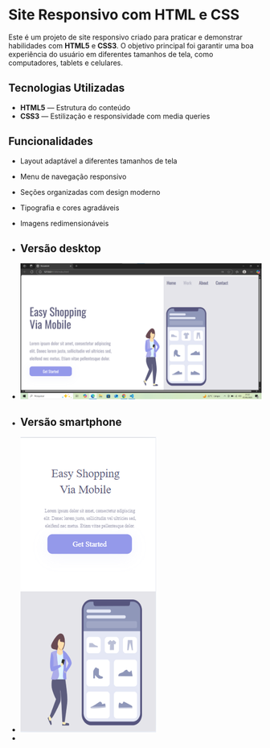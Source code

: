 # Site Responsivo com HTML e CSS

Este é um projeto de site responsivo criado para praticar e demonstrar habilidades com **HTML5** e **CSS3**. O objetivo principal foi garantir uma boa experiência do usuário em diferentes tamanhos de tela, como computadores, tablets e celulares.

## Tecnologias Utilizadas

- **HTML5** — Estrutura do conteúdo
- **CSS3** — Estilização e responsividade com media queries

## Funcionalidades

- Layout adaptável a diferentes tamanhos de tela
- Menu de navegação responsivo
- Seções organizadas com design moderno
- Tipografia e cores agradáveis
- Imagens redimensionáveis

- ## Versão desktop
- <img src="https://github.com/Andrecruzac85/Easy-Shopping/blob/main/assets/shopping%20desktop.png?raw=true"/> 
- ## Versão smartphone
- <img src="https://github.com/Andrecruzac85/Easy-Shopping/blob/main/assets/shopping%20cell.png?raw=true"/> 
- <img scr="https://github.com/Andrecruzac85/projeto-nike/blob/main/assets/portifolio%20nike%201.png?raw=true"/>


